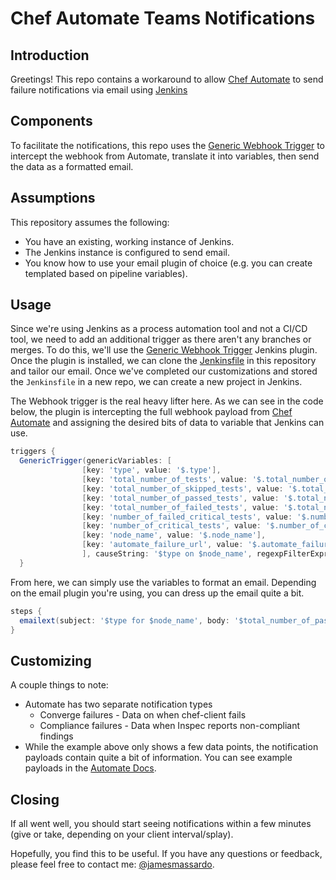 # Chef Automate Teams Notifications

## Introduction

Greetings! This repo contains a workaround to allow [Chef Automate](https://automate.chef.io) to send failure notifications via email using [Jenkins](https://www.jenkins.io)

## Components

To facilitate the notifications, this repo uses the [Generic Webhook Trigger](https://plugins.jenkins.io/generic-webhook-trigger/) to intercept the webhook from Automate, translate it into variables, then send the data as a formatted email.

## Assumptions

This repository assumes the following:

* You have an existing, working instance of Jenkins.
* The Jenkins instance is configured to send email.
* You know how to use your email plugin of choice (e.g. you can create templated based on pipeline variables).

## Usage

Since we're using Jenkins as a process automation tool and not a CI/CD tool, we need to add an additional trigger as there aren't any branches or merges. To do this, we'll use the [Generic Webhook Trigger](https://plugins.jenkins.io/generic-webhook-trigger/) Jenkins plugin. Once the plugin is installed, we can clone the [Jenkinsfile](./Jenkinsfile) in this repository and tailor our email. Once we've completed our customizations and stored the `Jenkinsfile` in a new repo, we can create a new project in Jenkins.

The Webhook trigger is the real heavy lifter here. As we can see in the code below, the plugin is intercepting the full webhook payload from [Chef Automate](https://automate.chef.io) and assigning the desired bits of data to variable that Jenkins can use.

```groovy
triggers {
  GenericTrigger(genericVariables: [
                [key: 'type', value: '$.type'],
                [key: 'total_number_of_tests', value: '$.total_number_of_tests'],
                [key: 'total_number_of_skipped_tests', value: '$.total_number_of_skipped_tests'],
                [key: 'total_number_of_passed_tests', value: '$.total_number_of_passed_tests'],
                [key: 'total_number_of_failed_tests', value: '$.total_number_of_failed_tests'],
                [key: 'number_of_failed_critical_tests', value: '$.number_of_failed_critical_tests'],
                [key: 'number_of_critical_tests', value: '$.number_of_critical_tests'],
                [key: 'node_name', value: '$.node_name'],
                [key: 'automate_failure_url', value: '$.automate_failure_url']
                ], causeString: '$type on $node_name', regexpFilterExpression: '', regexpFilterText: '', printContributedVariables: true, printPostContent: true, token: '1')
  }
```

From here, we can simply use the variables to format an email. Depending on the email plugin you're using, you can dress up the email quite a bit.

```groovy
steps {
  emailext(subject: '$type for $node_name', body: '$total_number_of_passed_tests / $total_number_of_failed_tests / $total_number_of_skipped_tests / $total_number_of_tests')
}
```

## Customizing

A couple things to note:

* Automate has two separate notification types
  * Converge failures - Data on when chef-client fails
  * Compliance failures - Data when Inspec reports non-compliant findings
* While the example above only shows a few data points, the notification payloads contain quite a bit of information. You can see example payloads in the [Automate Docs](https://docs.chef.io/automate/notifications/#webhook-notification-payload).

## Closing

If all went well, you should start seeing notifications within a few minutes (give or take, depending on your client interval/splay).

Hopefully, you find this to be useful. If you have any questions or feedback, please feel free to contact me: [@jamesmassardo](https://twitter.com/jamesmassardo).